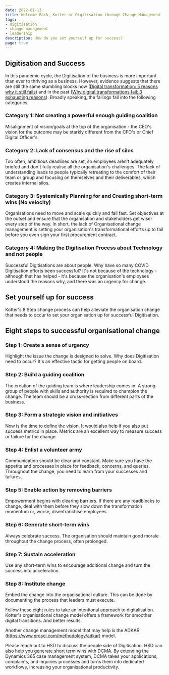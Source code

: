 ```yaml
---
date: 2022-01-13
title: Welcome Back, Kotter or Digitisation through Change Management
tags:
- digitisation
- change management
- leadership
description: How do you set yourself up for success?
page: true
---
```


## Digitisation and Success
In this pandemic cycle, the Digitisation of the business is more important than ever to thriving as a business. However, evidence suggests that there are still the same stumbling blocks now ([Digital transformation: 5 reasons why it still fails](https://enterprisersproject.com/article/2020/8/digital-transformations-why-fail)) and in the past ([Why digital transformations fail: 3 exhausting reasons](https://enterprisersproject.com/article/2019/8/why-digital-transformations-fail-3-reasons?page=0%2C0)). Broadly speaking, the failings fall into the following categories:

### Category 1: Not creating a powerful enough guiding coalition
Misalignment of vision/goals at the top of the organisation -  the CEO's vision for the outcome may be starkly different from the CFO's or Chief Digital Officer's.

### Category 2: Lack of consensus and the rise of silos
Too often, ambitious deadlines are set, so employees aren't adequately briefed and don't fully realise all the organisation's challenges. The lack of understanding leads to people typically retreating to the comfort of their team or group and focusing on themselves and their deliverables, which creates internal silos. 

### Category 3:  Systemically Planning for and Creating short-term wins (No velocity)
Organisations need to move and scale quickly and fail fast. Set objectives at the outset and ensure that the organisation and stakeholders get wiser every step of the way.
In short, the lack of Organisational change management is setting your organisation's transformational efforts up to fail before you even sign your first procurement contract. 

### Category 4: Making the Digitisation Process about Technology and not people
Successful Digitisations are about people. Why have so many COVID Digitisation efforts been successful? It's not because of the technology -although that has helped - it's because the organisation's employees understood the reasons why, and there was an urgency for change. 

## Set yourself up for success

Kotter's 8 Step change process can help alleviate the organisation change that needs to occur to set your organisation up for successful Digitisation. 

## Eight steps to successful organisational change

### Step 1: Create a sense of urgency
Highlight the issue the change is designed to solve. Why does Digitisation need to occur? It's an effective tactic for getting people on board.

### Step 2: Build a guiding coalition
The creation of the guiding team is where leadership comes in. A strong group of people with skills and authority is required to champion the change. The team should be a cross-section from different parts of the business.

### Step 3: Form a strategic vision and initiatives
Now is the time to define the vision. It would also help if you also put success metrics in place. Metrics are an excellent way to measure success or failure for the change.

### Step 4: Enlist a volunteer army
Communication should be clear and constant. Make sure you have the appetite and processes in place for feedback, concerns, and queries. Throughout the change, you need to learn from your successes and failures.

### Step 5: Enable action by removing barriers
Empowerment begins with clearing barriers. If there are any roadblocks to change, deal with them before they slow down the transformation momentum or, worse, disenfranchise employees.

### Step 6: Generate short-term wins
Always celebrate success. The organisation should maintain good morale throughout the change process, often prolonged.

### Step 7: Sustain acceleration
Use any short-term wins to encourage additional change and turn the success into acceleration.

### Step 8: Institute change
Embed the change into the organisational culture. This can be done by documenting the process that leaders must execute.

Follow these eight rules to take an intentional approach to digitalisation. Kotter's organisational change model offers a framework for smoother digital transitions. And better results.

Another change management model that may help is the ADKAR (https://www.prosci.com/methodology/adkar) model.

Please reach out to HSD to discuss the people side of Digitisation. HSD can also help you generate short term wins with DCMA. By extending the Dynamics 365 case management system, DCMA takes your applications, complaints, and inquiries processes and turns them into dedicated workflows, increasing your organisational productivity.




<!-- <Comment /> -->

<style scoped>
    body{
    margin-top: 1050px;
}
</style>